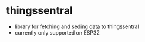 # thingssentral
- library for fetching and seding data to thingssentral
- currently only supported on ESP32
